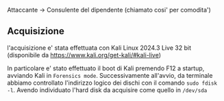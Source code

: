 Attaccante -> Consulente del dipendente (chiamato cosi' per comodita')
## Acquisizione

l'acquisizione e' stata effettuata con Kali Linux 2024.3 Live 32 bit (disponibile da https://www.kali.org/get-kali/#kali-live)

In particolare e' stato effettuato il boot di Kali premendo F12 a startup, avviando Kali in `Forensics mode`.
Successivamente all'avvio, da terminale abbiamo controllato l'indirizzo logico dei dischi con il comando `sudo fdisk -l`.
Avendo individuato l'hard disk da acquisire come quello in `/dev/sda`
